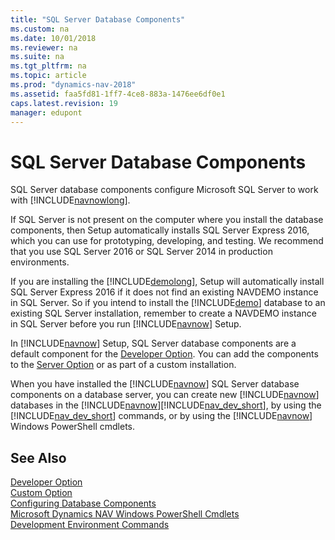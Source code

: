 ```yaml
---
title: "SQL Server Database Components"
ms.custom: na
ms.date: 10/01/2018
ms.reviewer: na
ms.suite: na
ms.tgt_pltfrm: na
ms.topic: article
ms.prod: "dynamics-nav-2018"
ms.assetid: faa5fd81-1ff7-4ce8-883a-1476ee6df0e1
caps.latest.revision: 19
manager: edupont
---
```

# SQL Server Database Components
SQL Server database components configure Microsoft SQL Server to work with [!INCLUDE[navnowlong](includes/navnowlong_md.md)].  
  
 If SQL Server is not present on the computer where you install the database components, then Setup automatically installs SQL Server Express 2016, which you can use for prototyping, developing, and testing. We recommend that you use SQL Server 2016 or SQL Server 2014 in production environments.  
  
 If you are installing the [!INCLUDE[demolong](includes/demolong_md.md)], Setup will automatically install SQL Server Express 2016 if it does not find an existing NAVDEMO instance in SQL Server. So if you intend to install the [!INCLUDE[demo](includes/demo_md.md)] database to an existing SQL Server installation, remember to create a NAVDEMO instance in SQL Server before you run [!INCLUDE[navnow](includes/navnow_md.md)] Setup.  
  
 In [!INCLUDE[navnow](includes/navnow_md.md)] Setup, SQL Server database components are a default component for the [Developer Option](Developer-Option.md). You can add the components to the [Server Option](Server-Option.md) or as part of a custom installation.  
  
 When you have installed the [!INCLUDE[navnow](includes/navnow_md.md)] SQL Server database components on a database server, you can create new [!INCLUDE[navnow](includes/navnow_md.md)] databases in the [!INCLUDE[navnow](includes/navnow_md.md)][!INCLUDE[nav_dev_short](includes/nav_dev_short_md.md)], by using the [!INCLUDE[nav_dev_short](includes/nav_dev_short_md.md)] commands, or by using the [!INCLUDE[navnow](includes/navnow_md.md)] Windows PowerShell cmdlets.  
  
## See Also  
 [Developer Option](Developer-Option.md)   
 [Custom Option](Custom-Option.md)   
 [Configuring Database Components](Configuring-Database-Components.md)   
 [Microsoft Dynamics NAV Windows PowerShell Cmdlets](Microsoft-Dynamics-NAV-Windows-PowerShell-Cmdlets.md)   
 [Development Environment Commands](Development-Environment-Commands.md)